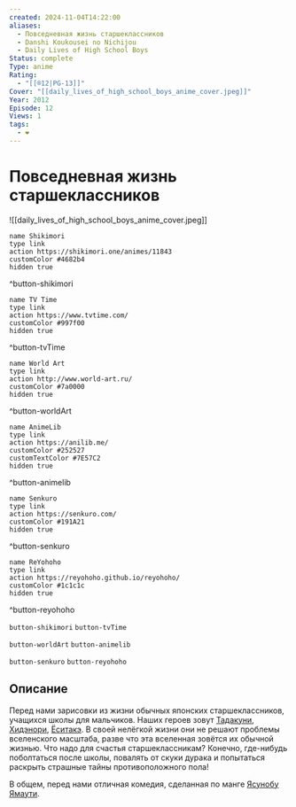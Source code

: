 ```yaml
---
created: 2024-11-04T14:22:00
aliases:
  - Повседневная жизнь старшеклассников
  - Danshi Koukousei no Nichijou
  - Daily Lives of High School Boys
Status: complete
Type: anime
Rating:
  - "[[®️12|PG-13]]"
Cover: "[[daily_lives_of_high_school_boys_anime_cover.jpeg]]"
Year: 2012
Episode: 12
Views: 1
tags:
  - ❤
---
```


# Повседневная жизнь старшеклассников

![[daily_lives_of_high_school_boys_anime_cover.jpeg]]

```button
name Shikimori
type link
action https://shikimori.one/animes/11843
customColor #4682b4
hidden true
```
^button-shikimori

```button
name TV Time
type link
action https://www.tvtime.com/
customColor #997f00
hidden true
```
^button-tvTime

```button
name World Art
type link
action http://www.world-art.ru/
customColor #7a0000
hidden true
```
^button-worldArt

```button
name AnimeLib
type link
action https://anilib.me/
customColor #252527
customTextColor #7E57C2
hidden true
```
^button-animelib

```button
name Senkuro
type link
action https://senkuro.com/
customColor #191A21
hidden true
```
^button-senkuro

```button
name ReYohoho
type link
action https://reyohoho.github.io/reyohoho/
customColor #1c1c1c
hidden true
```
^button-reyohoho

`button-shikimori` `button-tvTime`

`button-worldArt` `button-animelib`

`button-senkuro` `button-reyohoho`

## Описание

Перед нами зарисовки из жизни обычных японских старшеклассников, учащихся школы для мальчиков. Наших героев зовут [Тадакуни](https://shikimori.one/characters/50689-tadakuni), [Хидэнори](https://shikimori.one/characters/50691-hidenori-tabata), [Ёситакэ](https://shikimori.one/characters/50693-yoshitake-tanaka). В своей нелёгкой жизни они не решают проблемы вселенского масштаба, разве что эта вселенная зовётся их обычной жизнью. Что надо для счастья старшеклассникам? Конечно, где-нибудь поболтаться после школы, повалять от скуки дурака и попытаться раскрыть страшные тайны противоположного пола!

В общем, перед нами отличная комедия, сделанная по манге [Ясунобу Ямаути](https://shikimori.one/people/15579-yasunobu-yamauchi).
